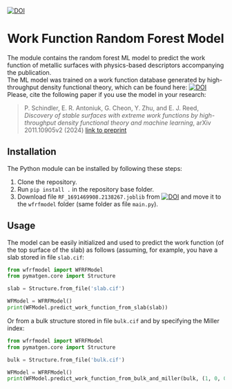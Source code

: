 [![DOI](https://zenodo.org/badge/DOI/10.5281/zenodo.10449568.svg)](https://zenodo.org/doi/10.5281/zenodo.10449568)

# Work Function Random Forest Model

The module contains the random forest ML model to predict the work function of metallic surfaces 
with physics-based descriptors accompanying the publication.<br>
The ML model was trained on a work function database generated by high-throughput density 
functional theory, which can be found here: [![DOI](https://zenodo.org/badge/DOI/10.5281/zenodo.10381506.svg)](https://zenodo.org/doi/10.5281/zenodo.10381506) <br>
Please, cite the following paper if you use the model in your research:
> P. Schindler, E. R. Antoniuk, G. Cheon, Y. Zhu, and E. J. Reed,
> *Discovery of stable surfaces with extreme work functions by 
> high-throughput density functional theory and machine learning*, 
> arXiv 2011.10905v2 (2024) 
> [link to preprint](https://arxiv.org/abs/2011.10905)


## Installation

The Python module can be installed by following these steps: 
1. Clone the repository.
2. Run `pip install .` in the repository base folder.
3. Download file `RF_1691469908.2138267.joblib` from [![DOI](https://zenodo.org/badge/DOI/10.5281/zenodo.10449568.svg)](https://zenodo.org/doi/10.5281/zenodo.10449568) and move it to the `wfrfmodel` folder (same folder as file `main.py`).


## Usage

The model can be easily initialized and used to predict the work function 
(of the top surface of the slab) as follows (assuming, for example, 
you have a slab stored in file `slab.cif`:

```Python
from wfrfmodel import WFRFModel
from pymatgen.core import Structure

slab = Structure.from_file('slab.cif')

WFModel = WFRFModel()
print(WFModel.predict_work_function_from_slab(slab)) 
```

Or from a bulk structure stored in file `bulk.cif` and by specifying the Miller index:

```Python
from wfrfmodel import WFRFModel
from pymatgen.core import Structure

bulk = Structure.from_file('bulk.cif')

WFModel = WFRFModel()
print(WFModel.predict_work_function_from_bulk_and_miller(bulk, (1, 0, 0))) 
```
